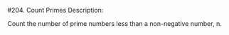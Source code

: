 #204. Count Primes
Description:

Count the number of prime numbers less than a non-negative number, n.